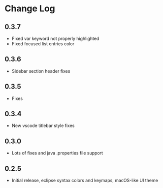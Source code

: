 # Change Log

## 0.3.7
- Fixed var keyword not properly highlighted
- Fixed focused list entries color
## 0.3.6
- Sidebar section header fixes
## 0.3.5
- Fixes
## 0.3.4
- New vscode titlebar style fixes
## 0.3.0
- Lots of fixes and java .properties file support
## 0.2.5
- Initial release, eclipse syntax colors and keymaps, macOS-like UI theme
